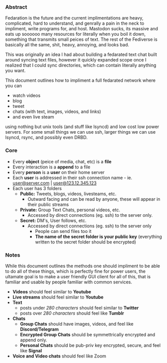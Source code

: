 ### Abstract
Fedaration is the future and the current implimentations are heavy, complicated, hard to understand, and genrally a pain in the neck to impliment, write programs for, and host. Mastodon sucks, its massive and eats up soooooo many resources for literally when you boil it down, something that transmits small peices of text. The rest of the Fediverse is basically all the same, shit, heavy, annoying, and looks bad.

This was originally an idea I had about building a fedarated text chat built around syncing text files, however it quickly expanded scope once I realized that I could sync directories, which can contain literally anything you want.

This document outlines how to impliment a full fedarated network where you can
 - watch videos
 - blog
 - tweet
 - chats (with text, images, videos, and links)
 - and even live steam
 
using nothing but unix tools (and stuff like lsyncd) and low cost low power servers.
For some small things we can use ssh, larger things we can use lsyncd, rsync, and possibly even DRBD.
 


### Core
- Every **object** (peice of media, chat, etc) is a **file**
- Every interaction is a **append** to a file
- Every **person** is a **user** on their home server
- Each **user** is addressed in their ssh connection name - ie.   user@server.com | user@123.12.345.123
- Each user has 3 folders 
    - **Public:** Tweets, blogs, videos, livesteams, etc.
        - Outward facing and can be read by anyone, these will appear in their public streams
    - **Private:** Group Text Chats, personal videos, etc.
        - Accessed by direct connections (eg. ssh) to the server only.
    - **Secret:** DM's, User follows, etc.
        - Accessed by direct connections (eg. ssh) to the server only
            - People can send files too it
            - **The name of the secret folder is your public key** (everything written to the secret folder should be encrypted)


### Notes
While this document outlines the methods one should impliment to be able to do all of these things, which is perfectly fine for power users, the ultamate goal is to make a user friendly GUI client for all of this, that is familiar and usable by people familiar with common services.
- **Videos** should feel similar to **Youtube**
- **Live streams** should feel similar to **Youtube**
- **Text**
    - posts under *280 characters* should feel similar to **Twitter**
    - posts over *280 characters* should feel like **Tumblr**
- **Chats**
    - **Group Chats** should have images, videos, and feel like **Discord/Telegram**
    - **Encrypted Group Chats** should be symmettrically encrypted and append only.
    - **Personal Chats** should be pub-priv key encrypted, secure, and feel like **Signal**
- **Voice and Video chats** should feel like Zoom
